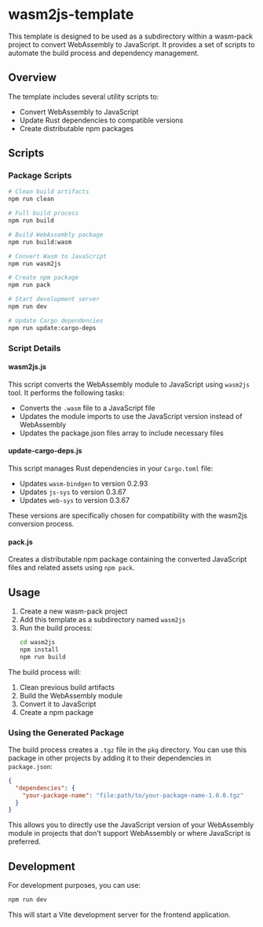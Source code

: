 # wasm2js-template

This template is designed to be used as a subdirectory within a wasm-pack project to convert WebAssembly to JavaScript. It provides a set of scripts to automate the build process and dependency management.

## Overview

The template includes several utility scripts to:
- Convert WebAssembly to JavaScript
- Update Rust dependencies to compatible versions
- Create distributable npm packages

## Scripts

### Package Scripts

```bash
# Clean build artifacts
npm run clean

# Full build process
npm run build

# Build WebAssembly package
npm run build:wasm

# Convert Wasm to JavaScript
npm run wasm2js

# Create npm package
npm run pack

# Start development server
npm run dev

# Update Cargo dependencies
npm run update:cargo-deps
```

### Script Details

#### wasm2js.js
This script converts the WebAssembly module to JavaScript using `wasm2js` tool. It performs the following tasks:
- Converts the `.wasm` file to a JavaScript file
- Updates the module imports to use the JavaScript version instead of WebAssembly
- Updates the package.json files array to include necessary files

#### update-cargo-deps.js
This script manages Rust dependencies in your `Cargo.toml` file:
- Updates `wasm-bindgen` to version 0.2.93
- Updates `js-sys` to version 0.3.67
- Updates `web-sys` to version 0.3.67

These versions are specifically chosen for compatibility with the wasm2js conversion process.

#### pack.js
Creates a distributable npm package containing the converted JavaScript files and related assets using `npm pack`.

## Usage

1. Create a new wasm-pack project
2. Add this template as a subdirectory named `wasm2js`
3. Run the build process:
   ```bash
   cd wasm2js
   npm install
   npm run build
   ```

The build process will:
1. Clean previous build artifacts
2. Build the WebAssembly module
3. Convert it to JavaScript
4. Create a npm package

### Using the Generated Package

The build process creates a `.tgz` file in the `pkg` directory. You can use this package in other projects by adding it to their dependencies in `package.json`:

```json
{
  "dependencies": {
    "your-package-name": "file:path/to/your-package-name-1.0.0.tgz"
  }
}
```

This allows you to directly use the JavaScript version of your WebAssembly module in projects that don't support WebAssembly or where JavaScript is preferred.

## Development

For development purposes, you can use:
```bash
npm run dev
```
This will start a Vite development server for the frontend application.